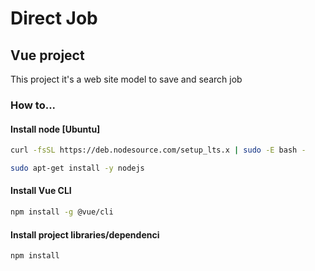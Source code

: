 # Direct Job

## Vue project 
This project it's a web site model to save and search job

### How to...

#### Install node [Ubuntu]
```bash
curl -fsSL https://deb.nodesource.com/setup_lts.x | sudo -E bash -
```
```bash
sudo apt-get install -y nodejs
```

#### Install Vue CLI
```bash
npm install -g @vue/cli
```

#### Install project libraries/dependenci
```bash
npm install
```
